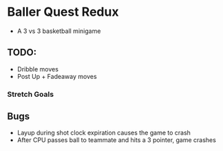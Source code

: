 # Baller Quest Redux

- A 3 vs 3 basketball minigame

## TODO:

- Dribble moves
- Post Up + Fadeaway moves

### Stretch Goals

## Bugs

- Layup during shot clock expiration causes the game to crash
- After CPU passes ball to teammate and hits a 3 pointer, game crashes
